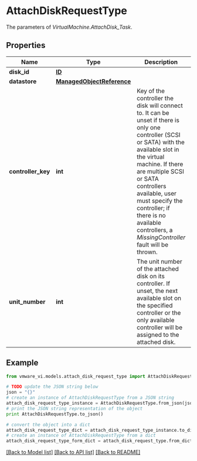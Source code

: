 # AttachDiskRequestType

The parameters of *VirtualMachine.AttachDisk_Task*. 

## Properties
Name | Type | Description | Notes
------------ | ------------- | ------------- | -------------
**disk_id** | [**ID**](ID.md) |  | 
**datastore** | [**ManagedObjectReference**](ManagedObjectReference.md) |  | 
**controller_key** | **int** | Key of the controller the disk will connect to. It can be unset if there is only one controller (SCSI or SATA) with the available slot in the virtual machine. If there are multiple SCSI or SATA controllers available, user must specify the controller; if there is no available controllers, a *MissingController* fault will be thrown.  | [optional] 
**unit_number** | **int** | The unit number of the attached disk on its controller. If unset, the next available slot on the specified controller or the only available controller will be assigned to the attached disk.  | [optional] 

## Example

```python
from vmware_vi.models.attach_disk_request_type import AttachDiskRequestType

# TODO update the JSON string below
json = "{}"
# create an instance of AttachDiskRequestType from a JSON string
attach_disk_request_type_instance = AttachDiskRequestType.from_json(json)
# print the JSON string representation of the object
print AttachDiskRequestType.to_json()

# convert the object into a dict
attach_disk_request_type_dict = attach_disk_request_type_instance.to_dict()
# create an instance of AttachDiskRequestType from a dict
attach_disk_request_type_form_dict = attach_disk_request_type.from_dict(attach_disk_request_type_dict)
```
[[Back to Model list]](../README.md#documentation-for-models) [[Back to API list]](../README.md#documentation-for-api-endpoints) [[Back to README]](../README.md)


